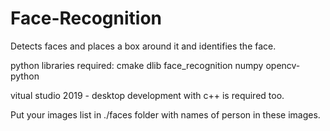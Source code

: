 # Face-Recognition
Detects faces and places a box around it and identifies the face.

python libraries required:
cmake
dlib
face_recognition
numpy
opencv-python

vitual studio 2019 - desktop development with c++ is required too.

Put your images list in ./faces folder with names of person in these images.


